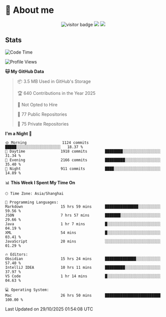 <!-- ![](https://youpai.roccoshi.top/img/20200804214216.png) -->

# 🧐 About me
 
<p align="center">
<img src="https://visitor-badge.laobi.icu/badge?page_id=Lincest.Lincest&title=hits" alt="visitor badge"/>
<a href="mailto:imroccoshi@gmail.com"><img src="https://img.shields.io/badge/gmail-imroccoshi%40gmail.com-red"></a>
<a href="https://blog.roccoshi.top"><img src="https://img.shields.io/badge/blog-roccoshi-green"></a>
</p>

## Stats

<!--START_SECTION:waka-->
![Code Time](http://img.shields.io/badge/Code%20Time-2%2C883%20hrs%2012%20mins-blue)

![Profile Views](http://img.shields.io/badge/Profile%20Views-0-blue)

**🐱 My GitHub Data** 

> 📦 3.5 MB Used in GitHub's Storage 
 > 
> 🏆 640 Contributions in the Year 2025
 > 
> 🚫 Not Opted to Hire
 > 
> 📜 77 Public Repositories 
 > 
> 🔑 75 Private Repositories 
 > 
**I'm a Night 🦉** 

```text
🌞 Morning                1124 commits        █████░░░░░░░░░░░░░░░░░░░░   18.37 % 
🌆 Daytime                1918 commits        ████████░░░░░░░░░░░░░░░░░   31.34 % 
🌃 Evening                2166 commits        █████████░░░░░░░░░░░░░░░░   35.40 % 
🌙 Night                  911 commits         ████░░░░░░░░░░░░░░░░░░░░░   14.89 % 
```


📊 **This Week I Spent My Time On** 

```text
🕑︎ Time Zone: Asia/Shanghai

💬 Programming Languages: 
Markdown                 15 hrs 59 mins      ███████████████░░░░░░░░░░   59.56 % 
JSON                     7 hrs 57 mins       ███████░░░░░░░░░░░░░░░░░░   29.66 % 
Java                     1 hr 7 mins         █░░░░░░░░░░░░░░░░░░░░░░░░   04.19 % 
XML                      54 mins             █░░░░░░░░░░░░░░░░░░░░░░░░   03.41 % 
JavaScript               20 mins             ░░░░░░░░░░░░░░░░░░░░░░░░░   01.29 % 

🔥 Editors: 
Obsidian                 15 hrs 24 mins      ██████████████░░░░░░░░░░░   57.40 % 
IntelliJ IDEA            10 hrs 11 mins      █████████░░░░░░░░░░░░░░░░   37.97 % 
VS Code                  1 hr 14 mins        █░░░░░░░░░░░░░░░░░░░░░░░░   04.63 % 

💻 Operating System: 
Mac                      26 hrs 50 mins      █████████████████████████   100.00 % 
```


 Last Updated on 29/10/2025 01:54:08 UTC
<!--END_SECTION:waka-->


